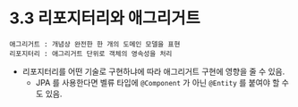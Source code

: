 # 3.3 리포지터리와 애그리거트
```
애그리거트 : 개념상 완전한 한 개의 도메인 모델을 표현
리포지터리 : 애그리거트 단위로 객체의 영속성을 처리
```
- 리포지터리를 어떤 기술로 구현하냐에 따라 애그리거트 구현에 영향을 줄 수 있음.
    - JPA 를 사용한다면 벨류 타입에 `@Component` 가 아닌 `@Entity` 를 붙여야 할 수도 있음.